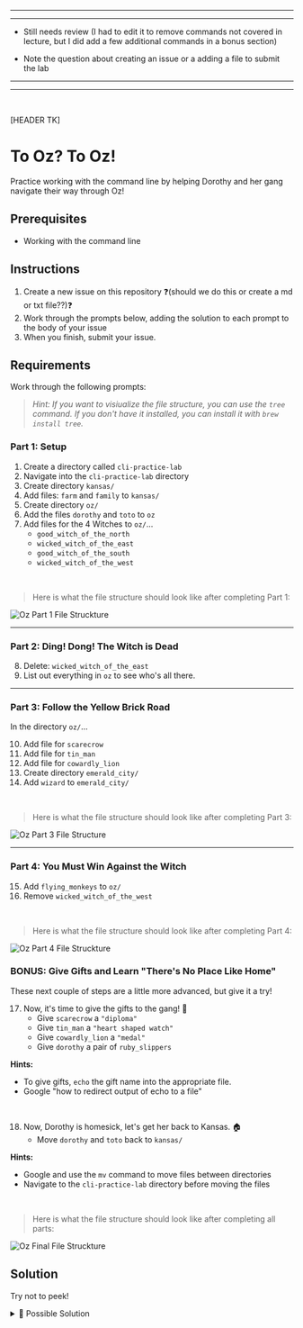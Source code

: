 
---
---

- Still needs review (I had to edit it to remove commands not covered in lecture, but I did add a few additional commands in a bonus section)

- Note the question about creating an issue or a adding a file to submit the lab



---
---
<br>

[HEADER TK]


# To Oz? To Oz!

Practice working with the command line by helping Dorothy and her gang navigate
their way through Oz!

## Prerequisites

- Working with the command line

## Instructions

1. Create a new issue on this repository ❓(should we do this or create a md or txt file??)❓
2. Work through the prompts below, adding the solution to each prompt to the
   body of your issue
3. When you finish, submit your issue.

## Requirements

Work through the following prompts:

> _Hint: If you want to visiualize the file structure, you can use the `tree` command. If you don't have it installed, you can install it with `brew install tree`._

### Part 1: Setup

1. Create a directory called `cli-practice-lab`
2. Navigate into the `cli-practice-lab` directory
3. Create directory `kansas/`
4. Add files: `farm` and `family` to `kansas/`
5. Create directory `oz/`
6. Add the files `dorothy` and `toto` to `oz`
7. Add files for the 4 Witches to `oz/`...
   - `good_witch_of_the_north`
   - `wicked_witch_of_the_east`
   - `good_witch_of_the_south`
   - `wicked_witch_of_the_west`

<br>

> Here is what the file structure should look like after completing Part 1:

![Oz Part 1 File Struckture](../hmwk-assets/cli-part1-tree.png)

---

### Part 2: Ding! Dong! The Witch is Dead

8. Delete: `wicked_witch_of_the_east`
9. List out everything in `oz` to see who's all there.

---

### Part 3: Follow the Yellow Brick Road

In the directory `oz/`...

10. Add file for `scarecrow`
11. Add file for `tin_man`
12. Add file for `cowardly_lion`
13. Create directory `emerald_city/`
14. Add `wizard` to `emerald_city/`

<br>

> Here is what the file structure should look like after completing Part 3:

![Oz Part 3 File Structure](../hmwk-assets/cli-part3-tree.png)

---

### Part 4: You Must Win Against the Witch

15. Add `flying_monkeys` to `oz/`
16. Remove `wicked_witch_of_the_west`

<br>

> Here is what the file structure should look like after completing Part 4:

![Oz Part 4 File Struckture](../hmwk-assets/cli-part4-tree.png)

### BONUS: Give Gifts and Learn "There's No Place Like Home"

These next couple of steps are a little more advanced, but give it a try!


17. Now, it's time to give the gifts to the gang! 🎁
      - Give `scarecrow` a `"diploma"`
      - Give `tin_man` a `"heart shaped watch"`
      - Give `cowardly_lion` a `"medal"`
      - Give `dorothy` a pair of `ruby_slippers`
 
**Hints:**
- To give gifts, `echo` the gift name into the appropriate file.
- Google "how to redirect output of echo to a file"
<br>


18. Now, Dorothy is homesick, let's get her back to Kansas. 🏠
    - Move `dorothy` and `toto` back to `kansas/`

**Hints:** 
- Google and use the `mv` command to move files between directories
- Navigate to the `cli-practice-lab` directory before moving the files
<br>


> Here is what the file structure should look like after completing all parts:

![Oz Final File Struckture](../hmwk-assets/cli-final-tree.png)


## Solution

Try not to peek!

<details>

<summary> 🔎 Possible Solution</summary>
   
```markdown

## Part 1: Setup

1.  mkdir cli-practice-lab
2.  cd cli-practice-lab
3.  mkdir kansas
4.  touch kansas/farm kansas/family
5.  mkdir oz
6.  touch oz/dorothy oz/toto
7.  touch oz/good_witch_of_the_north oz/wicked_witch_of_the_east oz/good_witch_of_the_south oz/wicked_witch_of_the_west

> question 7 can also be done in 4 seperate commands, one for each witch.

## Part 2: Ding! Dong! The Witch is Dead

8.  rm oz/wicked_witch_of_the_east
9.  ls oz

## Part 3: Follow the Yellow Brick Road

> cd into the directory oz

10. touch scarecrow
11. touch tin_man
12. touch cowardly_lion
13. mkdir emerald_city
14. touch emerald_city/wizard

## Part 4: You Must Win Against the Witch

> if you are not already in the oz directory, cd into it

15. touch flying_monkeys
16. rm wicked_witch_of_the_west

## Part 5: Give Gifts and Learn "There's No Place Like Home"

17a. echo "diploma" > scarecrow
17b. echo "heart shaped watch" > tin_man
17c. echo "medal" > cowardly_lion
17d. echo "ruby_slippers" > dorothy

> You can check the contents of the files with `cat`. For Example, `cat scarecrow`.

18. cd cli-practice-lab  
    mv oz/dorothy oz/toto kansas/

```
</details>


